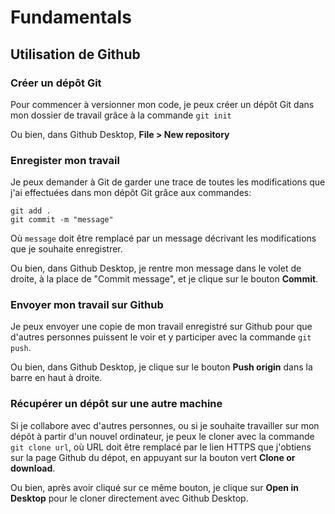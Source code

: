 # Fundamentals
 
## Utilisation de Github

### Créer un dépôt Git

Pour commencer à versionner mon code, je peux créer un dépôt Git dans mon dossier de travail grâce à la commande `git init`

Ou bien, dans Github Desktop, **File > New repository**

### Enregister mon travail

Je peux demander à Git de garder une trace de toutes les modifications que j'ai effectuées dans mon dépôt Git grâce aux commandes:
```
git add .
git commit -m "message"
```
Où `message` doit être remplacé par un message décrivant les modifications que je souhaite enregistrer.

Ou bien, dans Github Desktop, je rentre mon message dans le volet de droite, à la place de "Commit message", et je clique sur le bouton **Commit**.

### Envoyer mon travail sur Github

Je peux envoyer une copie de mon travail enregistré sur Github pour que d'autres personnes puissent le voir et y participer avec la commande `git push`.

Ou bien, dans Github Desktop, je clique sur le bouton **Push origin** dans la barre en haut à droite.

### Récupérer un dépôt sur une autre machine

Si je collabore avec d'autres personnes, ou si je souhaite travailler sur mon dépôt à partir d'un nouvel ordinateur, je peux le cloner avec la commande `git clone url`, où URL doit être remplacé par le lien HTTPS que j'obtiens sur la page Github du dépot, en appuyant sur la bouton vert **Clone or download**.

Ou bien, après avoir cliqué sur ce même bouton, je clique sur **Open in Desktop** pour le cloner directement avec Github Desktop.
